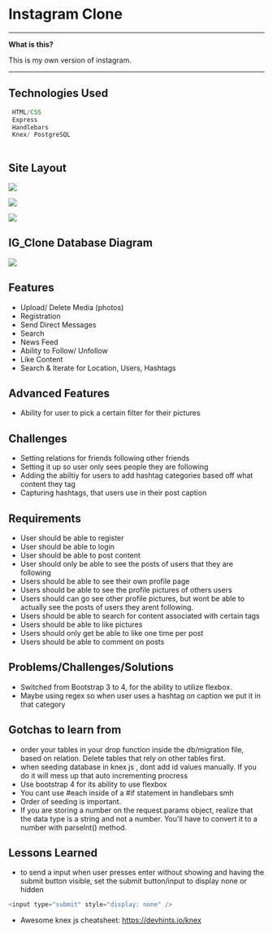# Instagram Clone


----

**What is this?** 

This is my own version of instagram.

---


## Technologies Used

```js
 HTML/CSS
 Express
 Handlebars
 Knex/ PostgreSQL
 
```




## Site Layout

![](public/img/wireframe/Home.png)

![](public/img/wireframe/Profile_Page.png)

![](public/img/wireframe/Tags.png)


## IG_Clone Database Diagram

![](public/img/db_diagram/IG_databasediagram.jpg)

## Features

  * Upload/ Delete Media (photos)
  * Registration
  * Send Direct Messages
  * Search
  * News Feed
  * Ability to Follow/ Unfollow
  * Like Content
  * Search & Iterate for Location, Users, Hashtags



## Advanced Features

  * Ability for user to pick a certain filter for their pictures


  ## Challenges

  * Setting relations for friends following other friends
  * Setting it up so user only sees people they are following
  * Adding the abiltiy for users to add hashtag categories based off what content they tag
  * Capturing hashtags, that users use in their post caption



  ## Requirements

  * User should be able to register
  * User should be able to login
  * User should be able to post content
  * User should only be able to see the posts of users that they are following
  * Users should be able to see their own profile page
  * Users should be able to see the profile pictures of others users
  * Users should can go see other profile pictures, but wont be able to actually see the posts of users they arent following.
  * Users should be able to search for content associated with certain tags
  * Users should be able to like pictures
  * Users should only get be able to like one time per post
  * Users should be able to comment on posts


   ## Problems/Challenges/Solutions

   * Switched from Bootstrap 3 to 4, for the ability to utilize flexbox.
   * Maybe using regex so when user uses a hashtag on caption we put it in that category



   ## Gotchas to learn from

   * order your tables in your drop function inside the db/migration file, based on relation. Delete tables that rely on other tables first.
   * when seeding database in knex js , dont add id values manually. If you do it will mess up that auto incrementing procress
   * Use bootstrap 4 for its ability to use flexbox
   * You cant use #each inside of a #if statement in handlebars smh
   * Order of seeding is important.
   * If you are storing a number on the request.params object, realize that the data type is a string and not a number. You'll have to convert it to a number with parseInt() method.


   ## Lessons Learned

   * to send a input when user presses enter without showing and having the submit button visible, set the submit button/input to display none or hidden
   ```js
<input type="submit" style="display: none" />
 
```
* Awesome knex js cheatsheet: https://devhints.io/knex